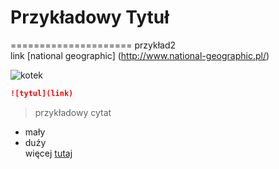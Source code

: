 # Przykładowy Tytuł
=====================
przykład2  
link [national geographic] (http://www.national-geographic.pl/)

![kotek](http://i.pinger.pl/pgr154/29b3ef1f0010d1594a525f72/2741891177415332574.jpg)

```markdown
![tytul](link)
```
>przykładowy cytat

* mały
* duźy  
więcej [tutaj](markdown.md)
